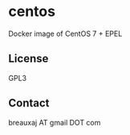 centos
======

Docker image of CentOS 7 + EPEL

License
-------
GPL3

Contact
-------
breauxaj AT gmail DOT com
